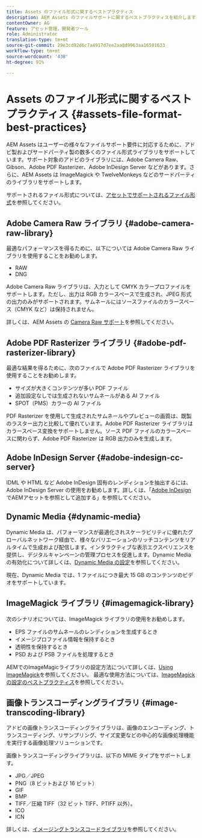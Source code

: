 ```yaml
---
title: Assets のファイル形式に関するベストプラクティス
description: AEM Assets のファイルサポートに関するベストプラクティスを紹介します。
contentOwner: AG
feature: アセット管理，開発者ツール
role: Administrator
translation-type: tm+mt
source-git-commit: 29e3cd92d6c7a4917d7ee2aa8d9963aa16581633
workflow-type: tm+mt
source-wordcount: '438'
ht-degree: 91%

---
```



# Assets のファイル形式に関するベストプラクティス {#assets-file-format-best-practices}

AEM Assets はユーザーの様々なファイルサポート要件に対応するために、アドビ製およびサードパーティ製の数多くのファイル形式ライブラリをサポートしています。サポート対象のアドビのライブラリには、Adobe Camera Raw、Gibson、Adobe PDF Rasterizer、Adobe InDesign Server などがあります。さらに、AEM Assets は ImageMagick や TwelveMonkeys などのサードパーティのライブラリをサポートします。

サポートされるファイル形式については、[アセットでサポートされるファイル形式](assets-formats.md)を参照してください。

## Adobe Camera Raw ライブラリ  {#adobe-camera-raw-library}

最適なパフォーマンスを得るために、以下については Adobe Camera Raw ライブラリを使用することをお勧めします。

* RAW
* DNG

Adobe Camera Raw ライブラリは、入力として CMYK カラープロファイルをサポートします。ただし、出力は RGB カラースペースで生成され、JPEG 形式の出力のみがサポートされます。サムネールにはソースファイルのカラースペース（CMYK など）は保持されません。

詳しくは、AEM Assets の [Camera Raw サポート](camera-raw.md)を参照してください。

## Adobe PDF Rasterizer ライブラリ {#adobe-pdf-rasterizer-library}

最適な結果を得るために、次のファイルで Adobe PDF Rasterizer ライブラリを使用することをお勧めします。

* サイズが大きくコンテンツが多い PDF ファイル
* 追加設定なしでは生成されないサムネールがある AI ファイル
* SPOT（PMS）カラーの AI ファイル

PDF Rasterizer を使用して生成されたサムネールやプレビューの画質は、既製のラスター出力と比較して優れています。Adobe PDF Rasterizer ライブラリはカラースペース変換をサポートしません。ソース PDF ファイルのカラースペースに関わらず、Adobe PDF Rasterizer は RGB 出力のみを生成します。

## Adobe InDesign Server  {#adobe-indesign-cc-server}

IDML や HTML など Adobe InDesign 固有のレンディションを抽出するには、Adobe InDesign Server の使用をお勧めします。詳しくは、「[Adobe InDesign](managing-linked-subassets.md#add-aem-assets-as-references-in-adobe-indesign)でAEMアセットを参照として追加する」を参照してください。

## Dynamic Media  {#dynamic-media}

Dynamic Media は、パフォーマンスが最適化されスケーラビリティに優れたグローバルネットワーク経由で、様々なバリエーションのリッチコンテンツをリアルタイムで生成および配信します。インタラクティブな表示エクスペリエンスを提供し、デジタルキャンペーンの管理プロセスを促進します。Dynamic Media の有効化について詳しくは、[Dynamic Media の設定](config-dynamic.md)を参照してください。

現在、Dynamic Media では、1 ファイルにつき最大 15 GB のコンテンツのビデオをサポートしています。

## ImageMagick ライブラリ {#imagemagick-library}

次のシナリオについては、ImageMagick ライブラリの使用をお勧めします。

* EPS ファイルのサムネールのレンディションを生成するとき
* イメージプロファイル情報を保持するとき
* 透明性を保持するとき
* PSD および PSB ファイルを処理するとき

AEMでのImageMagicライブラリの設定方法について詳しくは、[Using ImageMagick](media-handlers.md#an-example-using-imagemagick)を参照してください。 最適な使用方法については、[ImageMagick の設定のベストプラクティス](best-practices-for-imagemagick.md)を参照してください。

## 画像トランスコーディングライブラリ  {#image-transcoding-library}

アドビの画像トランスコーディングライブラリは、画像のエンコーディング、トランスコーディング、リサンプリング、サイズ変更などの中心的な画像処理機能を実行する画像処理ソリューションです。

画像トランスコーディングライブラリは、以下の MIME タイプをサポートします。

* JPG／JPEG
* PNG（8 ビットおよび 16 ビット）
* GIF
* BMP
* TIFF／圧縮 TIFF（32 ビット TIFF、PTIFF 以外）。
* ICO
* ICN

詳しくは、[イメージングトランスコードライブラリ](imaging-transcoding-library.md)を参照してください。
